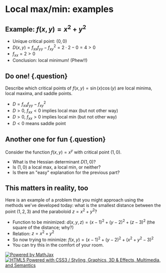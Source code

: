 Local max/min: examples
=======================

Example: $f(x,y)=x^2+y^2$
-----------------------------

-   Unique critical point: $(0,0)$
-   $D(x,y)=f_{xx}f_{yy}-f_{xy}^2=2\cdot 2-0=4\gt 0$
-   $f_{xx}=2\gt 0$
-   Conclusion: local minimum! (Phew!!)

Do one! {.question}
-------

Describe which critical points of $f(x,y)=\sin(x)\cos(y)$ are local
minima, local maxima, and saddle points.

-   $D=f_{xx}f_{yy}-f_{xy}^2$
-   $D\gt 0$, $f_{xx}\lt 0$ implies local max (but not other way)
-   $D\gt 0$, $f_{xx}\gt 0$ implies local min (but not other way)
-   $D\lt 0$ means saddle point

Another one for fun {.question}
-------------------

Consider the function $f(x,y)=x^y$ with critical point $(1,0)$.

-   What is the Hessian determinant $D(1,0)$?
-   Is $(1,0)$ a local max, a local min, or neither?
-   Is there an "easy" explanation for the previous part?

This matters in reality, too
----------------------------

Here is an example of a problem that you might approach using the
methods we've developed today: what is the smallest distance between the
point $(1,2,3)$ and the paraboloid $z=x^2+y^2$?

-   Function to be minimized: $d(x,y,z)=(x-1)^2+(y-2)^2+(z-3)^2$
    (the square of the distance; why?)
-   Relation: $z=x^2+y^2$
-   So now trying to minimize:
    $f(x,y)=(x-1)^2+(y-2)^2+(x^2+y^2-3)^2$
-   You can try this in the comfort of your room.

[![Powered by
MathJax](http://www.mathjax.org/badge.gif "Powered by MathJax")](http://www.mathjax.org/)[![HTML5
Powered with CSS3 / Styling, Graphics, 3D & Effects, Multimedia, and
Semantics](http://www.w3.org/html/logo/badge/html5-badge-h-css3-graphics-multimedia-semantics.png "HTML5 Powered with CSS3 / Styling, Graphics, 3D & Effects, Multimedia, and Semantics")](http://www.w3.org/html/logo/)

